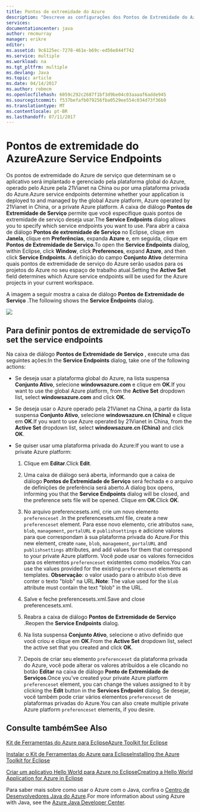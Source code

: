 ```yaml
---
title: Pontos de extremidade do Azure
description: "Descreve as configurações dos Pontos de Extremidade do Azure no Kit de ferramentas do Azure para Eclipse."
services: 
documentationcenter: java
author: rmcmurray
manager: erikre
editor: 
ms.assetid: 9c6125ec-7278-461e-b69c-ed56e844f742
ms.service: multiple
ms.workload: na
ms.tgt_pltfrm: multiple
ms.devlang: Java
ms.topic: article
ms.date: 04/14/2017
ms.author: robmcm
ms.openlocfilehash: 6059c292c2687f1bf3d9be04c03aaaaf6adde945
ms.sourcegitcommit: f537befafb079256fba0529ee554c034d73f36b0
ms.translationtype: MT
ms.contentlocale: pt-BR
ms.lasthandoff: 07/11/2017
---
```

# <a name="azure-service-endpoints"></a><span data-ttu-id="8ab2f-103">Pontos de extremidade do Azure</span><span class="sxs-lookup"><span data-stu-id="8ab2f-103">Azure Service Endpoints</span></span>
<span data-ttu-id="8ab2f-104">Os pontos de extremidade do Azure de serviço que determinam se o aplicativo será implantado e gerenciado pela plataforma global do Azure, operado pelo Azure pela 21Vianet na China ou por uma plataforma privada do Azure.</span><span class="sxs-lookup"><span data-stu-id="8ab2f-104">Azure service endpoints determine whether your application is deployed to and managed by the global Azure platform, Azure operated by 21Vianet in China, or a private Azure platform.</span></span> <span data-ttu-id="8ab2f-105">A caixa de diálogo **Pontos de Extremidade de Serviço** permite que você especifique quais pontos de extremidade de serviço deseja usar.</span><span class="sxs-lookup"><span data-stu-id="8ab2f-105">The **Service Endpoints** dialog allows you to specify which service endpoints you want to use.</span></span> <span data-ttu-id="8ab2f-106">Para abrir a caixa de diálogo **Pontos de extremidade de Serviço** no Eclipse, clique em **Janela**, clique em **Preferências**, expanda **Azure** e, em seguida, clique em **Pontos de Extremidade de Serviço**.</span><span class="sxs-lookup"><span data-stu-id="8ab2f-106">To open the **Service Endpoints** dialog, within Eclipse, click **Window**, click **Preferences**, expand **Azure**, and then click **Service Endpoints**.</span></span> <span data-ttu-id="8ab2f-107">A definição do campo **Conjunto Ativo** determina quais pontos de extremidade de serviço do Azure serão usados para os projetos do Azure no seu espaço de trabalho atual.</span><span class="sxs-lookup"><span data-stu-id="8ab2f-107">Setting the **Active Set** field determines which Azure service endpoints will be used for the Azure projects in your current workspace.</span></span>

<span data-ttu-id="8ab2f-108">A imagem a seguir mostra a caixa de diálogo **Pontos de Extremidade de Serviço** .</span><span class="sxs-lookup"><span data-stu-id="8ab2f-108">The following shows the **Service Endpoints** dialog.</span></span>

![][ic719493]

## <a name="to-set-the-service-endpoints"></a><span data-ttu-id="8ab2f-109">Para definir pontos de extremidade de serviço</span><span class="sxs-lookup"><span data-stu-id="8ab2f-109">To set the service endpoints</span></span>
<span data-ttu-id="8ab2f-110">Na caixa de diálogo **Pontos de Extremidade de Serviço** , execute uma das seguintes ações:</span><span class="sxs-lookup"><span data-stu-id="8ab2f-110">In the **Service Endpoints** dialog, take one of the following actions:</span></span>

* <span data-ttu-id="8ab2f-111">Se deseja usar a plataforma global do Azure, na lista suspensa **Conjunto Ativo**, selecione **windowsazure.com** e clique em **OK**.</span><span class="sxs-lookup"><span data-stu-id="8ab2f-111">If you want to use the global Azure platform, from the **Active Set** dropdown list, select **windowsazure.com** and click **OK**.</span></span>

* <span data-ttu-id="8ab2f-112">Se deseja usar o Azure operado pela 21Vianet na China, a partir da lista suspensa **Conjunto Ativo**, selecione **windowsazure.cn (China)** e clique em **OK**.</span><span class="sxs-lookup"><span data-stu-id="8ab2f-112">If you want to use Azure operated by 21Vianet in China, from the **Active Set** dropdown list, select **windowsazure.cn (China)** and click **OK**.</span></span>

* <span data-ttu-id="8ab2f-113">Se quiser usar uma plataforma privada do Azure:</span><span class="sxs-lookup"><span data-stu-id="8ab2f-113">If you want to use a private Azure platform:</span></span>

  1. <span data-ttu-id="8ab2f-114">Clique em **Editar**.</span><span class="sxs-lookup"><span data-stu-id="8ab2f-114">Click **Edit**.</span></span>

  2. <span data-ttu-id="8ab2f-115">Uma caixa de diálogo será aberta, informando que a caixa de diálogo **Pontos de Extremidade de Serviço** será fechada e o arquivo de definições de preferência será aberto.</span><span class="sxs-lookup"><span data-stu-id="8ab2f-115">A dialog box opens, informing you that the **Service Endpoints** dialog will be closed, and the preference sets file will be opened.</span></span> <span data-ttu-id="8ab2f-116">Clique em **OK**.</span><span class="sxs-lookup"><span data-stu-id="8ab2f-116">Click **OK**.</span></span>

  3. <span data-ttu-id="8ab2f-117">No arquivo preferencesets.xml, crie um novo elemento `preferenceset` .</span><span class="sxs-lookup"><span data-stu-id="8ab2f-117">In the preferencesets.xml file, create a new `preferenceset` element.</span></span> <span data-ttu-id="8ab2f-118">Para esse novo elemento, crie atributos `name`, `blob`, `management`, `portalURL` e `publishsettings` e adicione valores para que correspondam à sua plataforma privada do Azure.</span><span class="sxs-lookup"><span data-stu-id="8ab2f-118">For this new element, create `name`, `blob`, `management`, `portalURL` and `publishsettings` attributes, and add values for them that correspond to your private Azure platform.</span></span> <span data-ttu-id="8ab2f-119">Você pode usar os valores fornecidos para os elementos `preferenceset` existentes como modelos.</span><span class="sxs-lookup"><span data-stu-id="8ab2f-119">You can use the values provided for the existing `preferenceset` elements as templates.</span></span> <span data-ttu-id="8ab2f-120">**Observação**: o valor usado para o atributo `blob` deve conter o texto "blob" na URL.</span><span class="sxs-lookup"><span data-stu-id="8ab2f-120">**Note**: The value used for the `blob` attribute must contain the text "blob" in the URL.</span></span>

  4. <span data-ttu-id="8ab2f-121">Salve e feche preferencesets.xml.</span><span class="sxs-lookup"><span data-stu-id="8ab2f-121">Save and close preferencesets.xml.</span></span>

  5. <span data-ttu-id="8ab2f-122">Reabra a caixa de diálogo **Pontos de Extremidade de Serviço** .</span><span class="sxs-lookup"><span data-stu-id="8ab2f-122">Reopen the **Service Endpoints** dialog.</span></span>

  6. <span data-ttu-id="8ab2f-123">Na lista suspensa **Conjunto Ativo**, selecione o ativo definido que você criou e clique em **OK**.</span><span class="sxs-lookup"><span data-stu-id="8ab2f-123">From the **Active Set** dropdown list, select the active set that you created and click **OK**.</span></span>

  7. <span data-ttu-id="8ab2f-124">Depois de criar seu elemento `preferenceset` da plataforma privada do Azure, você pode alterar os valores atribuídos a ele clicando no botão **Editar** na caixa de diálogo **Ponto de Extremidade de Serviços**.</span><span class="sxs-lookup"><span data-stu-id="8ab2f-124">Once you've created your private Azure platform `preferenceset` element, you can change the values assigned to it by clicking the **Edit** button in the **Services Endpoint** dialog.</span></span> <span data-ttu-id="8ab2f-125">Se desejar, você também pode criar vários elementos `preferenceset` de plataformas privadas do Azure.</span><span class="sxs-lookup"><span data-stu-id="8ab2f-125">You can also create multiple private Azure platform `preferenceset` elements, if you desire.</span></span>

## <a name="see-also"></a><span data-ttu-id="8ab2f-126">Consulte também</span><span class="sxs-lookup"><span data-stu-id="8ab2f-126">See Also</span></span>
<span data-ttu-id="8ab2f-127">[Kit de Ferramentas do Azure para Eclipse][Azure Toolkit for Eclipse]</span><span class="sxs-lookup"><span data-stu-id="8ab2f-127">[Azure Toolkit for Eclipse][Azure Toolkit for Eclipse]</span></span>

<span data-ttu-id="8ab2f-128">[Instalar o Kit de Ferramentas do Azure para Eclipse][Installing the Azure Toolkit for Eclipse]</span><span class="sxs-lookup"><span data-stu-id="8ab2f-128">[Installing the Azure Toolkit for Eclipse][Installing the Azure Toolkit for Eclipse]</span></span> 

<span data-ttu-id="8ab2f-129">[Criar um aplicativo Hello World para Azure no Eclipse][Creating a Hello World Application for Azure in Eclipse]</span><span class="sxs-lookup"><span data-stu-id="8ab2f-129">[Creating a Hello World Application for Azure in Eclipse][Creating a Hello World Application for Azure in Eclipse]</span></span>

<span data-ttu-id="8ab2f-130">Para saber mais sobre como usar o Azure com o Java, confira o [Centro de Desenvolvedores Java do Azure][Azure Java Developer Center].</span><span class="sxs-lookup"><span data-stu-id="8ab2f-130">For more information about using Azure with Java, see the [Azure Java Developer Center][Azure Java Developer Center].</span></span>

<!-- URL List -->

[Azure Java Developer Center]: http://go.microsoft.com/fwlink/?LinkID=699547
[Azure Toolkit for Eclipse]: http://go.microsoft.com/fwlink/?LinkID=699529
[Creating a Hello World Application for Azure in Eclipse]: http://go.microsoft.com/fwlink/?LinkID=699533
[Installing the Azure Toolkit for Eclipse]: http://go.microsoft.com/fwlink/?LinkId=699546

<!-- IMG List -->

[ic719493]: ./media/azure-toolkit-for-eclipse-azure-service-endpoints/ic719493.png

<!-- Legacy MSDN URL = https://msdn.microsoft.com/library/azure/dn268600.aspx -->
